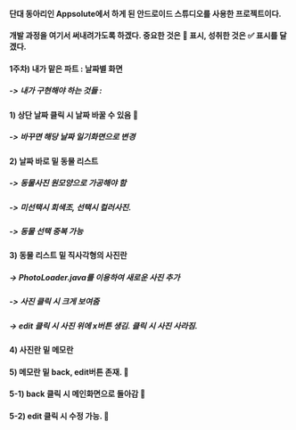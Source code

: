 #### 단대 동아리인 Appsolute에서 하게 된 안드로이드 스튜디오를 사용한 프로젝트이다.
#### 개발 과정을 여기서 써내려가도록 하겠다. 중요한 것은 🤩 표시, 성취한 것은 ✅ 표시를 달겠다.   

#### 1주차) 내가 맡은 파트 : 날짜별 화면   
##### -> 내가 구현해야 하는 것들 :
####  1) 상단 날짜 클릭 시 날짜 바꿀 수 있음 🤩
#####                             -> 바꾸면 해당 날짜 일기화면으로 변경
####  2) 날짜 바로 밑 동물 리스트 
#####                             -> 동물사진 원모양으로 가공해야 함
#####                             -> 미선택시 회색조, 선택시 컬러사진.
#####                             -> 동물 선택 중복 가능
####  3) 동물 리스트 밑 직사각형의 사진란
#####                             -> PhotoLoader.java를 이용하여 새로운 사진 추가
#####                             -> 사진 클릭 시 크게 보여줌
#####                             -> edit 클릭 시 사진 위에 x버튼 생김. 클릭 시 사진 사라짐.
####  4) 사진란 밑 메모란
####  5) 메모란 밑 back, edit버튼 존재. 🤩
####  5-1) back 클릭 시 메인화면으로 돌아감 🤩
####  5-2) edit 클릭 시 수정 가능. 🤩
